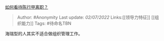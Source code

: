 [如何看待陈行甲离职？](https://www.zhihu.com/question/53237421/answer/2553891629)

> Author: #Anonymity
> Last update: *02/07/2022*
> Links:[[领导力特征]] [[组织能力]]
> Tags: #待命名TBN

海瑞型的人其实不适合做组织管理工作。

